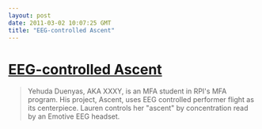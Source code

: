 ```yaml
---
layout: post
date: 2011-03-02 10:07:25 GMT
title: "EEG-controlled Ascent"
---
```

# [EEG-controlled Ascent](http://www.youtube.com/watch?v=yGvsDD50cb8&hd=1)

> Yehuda Duenyas, AKA XXXY, is an MFA student in RPI's MFA program. His project, Ascent, uses EEG controlled performer flight as its centerpiece. Lauren controls her "ascent" by concentration read by an Emotive EEG headset. 
